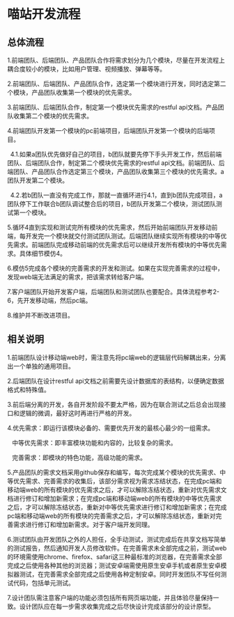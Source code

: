 # 喵站开发流程

## 总体流程

1.前端团队、后端团队、产品团队合作将需求划分为几个模块，尽量在开发流程上耦合度较小的模块，比如用户管理、视频播放、弹幕等等。

2.前端团队、后端团队、产品团队合作，选定第一个模块进行开发，同时选定第二个模块，产品团队收集第一个模块的优先需求。

3.前端团队、后端团队合作，制定第一个模块优先需求的restful api文档。产品团队收集第二个模块的优先需求。

4.前端团队开发第一个模块的pc前端项目，后端团队开发第一个模块的后端项目。

&ensp;4.1.如果a团队优先做好自己的项目，b团队就要先停下手头开发工作，然后前端团队、后端团队合作，制定第二个模块优先需求的restful api文档。前端团队、后端团队、产品团队合作选定第三个模块，产品团队收集第三个模块的优先需求。a团队开发第二个模块。

&ensp;4.2.若b团队一直没有完成工作，那就一直循环进行4.1，直到b团队完成项目，a团队停下工作联合b团队调试整合后的项目，b团队开发第二个模块，测试团队测试第一个模块。

5.循环4直到实现和测试完所有模块的优先需求，然后开始前端团队开发移动前端，每开发完一个模块就交付测试团队测试。后端团队继续实现所有模块的中等优先需求。前端团队完成移动前端的优先需求后可以继续开发所有模块的中等优先需求。具体细节模仿4。

6.模仿5完成各个模块的完善需求的开发和测试。如果在实现完善需求的过程中，发现web端无法满足的需求，把该需求转给客户端。

7.客户端团队开始开发客户端，后端团队和测试团队也要配合。具体流程参考2-6，先开发移动端，然后pc端。

8.维护并不断改进项目。

## 相关说明

1.前端团队设计移动端web时，需注意先将pc端web的逻辑层代码解耦出来，分离出一个单独的通用项目。

2.后端团队在设计restful api文档之前需要先设计数据库的表结构，以便确定数据格式和特殊值。

3.前后端分离的开发，各自开发阶段不要太严格，因为在联合测试之后总会出现接口和逻辑的微调，最好这时再进行严格的开发。

4.优先需求：即运行该模块必备的、需要优先开发的最核心最少的一组需求。

&ensp;&nbsp;中等优先需求：即丰富模块功能和内容的，比较复杂的需求。

&ensp;&nbsp;完善需求：即模块的特色功能，高级功能的需求。

5.产品团队的需求文档采用github保存和编写，每次完成某个模块的优先需求、中等优先需求、完善需求的收集后，该部分需求视为需求冻结状态，在完成pc端和移动端web的所有模块的优先需求之后，才可以解除冻结状态，重新对优先需求文档进行修订和增加新需求；在完成pc端和移动端web的所有模块的中等优先需求之后，才可以解除冻结状态，重新对中等优先需求进行修订和增加新需求；在完成pc端和移动端web的所有模块的完善需求之后，才可以解除冻结状态，重新对完善需求进行修订和增加新需求。对于客户端开发同理。

6.测试团队由开发团队之外的人担任，全手动测试，测试完成后在共享文档写简单的测试报告，然后通知开发人员修改软件。在完善需求未全部完成之前，测试web的环境需使用chrome、firefox、safari这三种最标准的浏览器，在完善需求全部完成之后使用各种其他的浏览器；测试安卓端需使用原生安卓手机或者原生安卓模拟器测试，在完善需求全部完成之后使用各种定制安卓。同时开发团队不写任何测试代码，包括单元测试。

7.设计团队需注意客户端的功能必须包括所有网页端功能，并且体验尽量保持一致。设计团队应在每一步需求收集完成之后尽快设计完成该部分的设计原型。